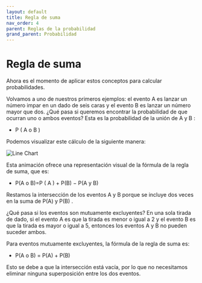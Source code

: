 ```yaml
---
layout: default
title: Regla de suma
nav_order: 4
parent: Reglas de la probabilidad
grand_parent: Probabilidad
---
```


# Regla de suma

Ahora es el momento de aplicar estos conceptos para calcular probabilidades.

Volvamos a uno de nuestros primeros ejemplos: el evento A es lanzar un número impar en un dado de seis caras y el evento B es lanzar un número mayor que dos. ¿Qué pasa si queremos encontrar la probabilidad de que ocurran uno o ambos eventos? Esta es la probabilidad de la unión de A y B :

- P ( A  o  B )

Podemos visualizar este cálculo de la siguiente manera:

![Line Chart](https://fer78docs.github.io/assets/images/addition-rule-independent-venndiagram.gif)

Esta animación ofrece una representación visual de la fórmula de la regla de suma, que es:

- P(A o B)=P ( A ) + P(B) − P(A y B)

Restamos la intersección de los eventos A y B porque se incluye dos veces en la suma de P(A) y P(B) .

¿Qué pasa si los eventos son mutuamente excluyentes? En una sola tirada de dado, si el evento A es que la tirada es menor o igual a 2 y el evento B es que la tirada es mayor o igual a 5, entonces los eventos A y B no pueden suceder ambos.

Para eventos mutuamente excluyentes, la fórmula de la regla de suma es:

-  P(A o B) = P(A) + P(B)

Esto se debe a que la intersección está vacía, por lo que no necesitamos eliminar ninguna superposición entre los dos eventos.